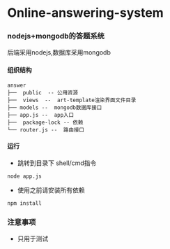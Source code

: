 # Online-answering-system

### nodejs+mongodb的答题系统

后端采用nodejs,数据库采用mongodb





#### 组织结构

```
answer
├──  public  -- 公用资源
├──  views  --  art-template渲染界面文件目录 
├── models --  mongodb数据库接口
├── app.js --  app入口
├──  package-lock -- 依赖
└── router.js --  路由接口
```

#### 运行

- 跳转到目录下 shell/cmd指令

```shell
node app.js
```



- 使用之前请安装所有依赖

```shell
npm install
```







### 注意事项

- 只用于测试









